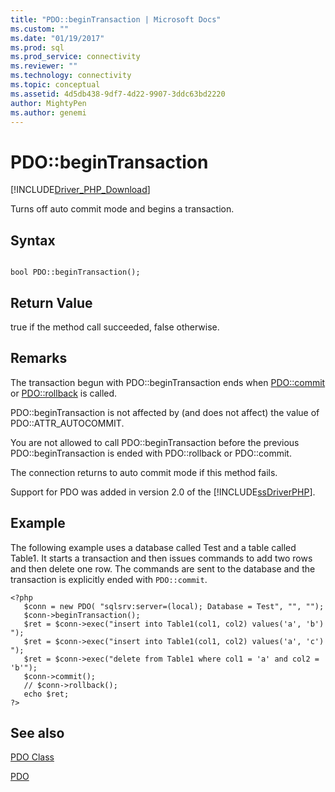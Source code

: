 ```yaml
---
title: "PDO::beginTransaction | Microsoft Docs"
ms.custom: ""
ms.date: "01/19/2017"
ms.prod: sql
ms.prod_service: connectivity
ms.reviewer: ""
ms.technology: connectivity
ms.topic: conceptual
ms.assetid: 4d5db438-9df7-4d22-9907-3ddc63bd2220
author: MightyPen
ms.author: genemi
---
```

# PDO::beginTransaction
[!INCLUDE[Driver_PHP_Download](../../includes/driver_php_download.md)]

Turns off auto commit mode and begins a transaction.  
  
## Syntax  
  
```  
  
bool PDO::beginTransaction();  
```  
  
## Return Value  
true if the method call succeeded, false otherwise.  
  
## Remarks  
The transaction begun with PDO::beginTransaction ends when [PDO::commit](../../connect/php/pdo-commit.md) or [PDO::rollback](../../connect/php/pdo-rollback.md) is called.  
  
PDO::beginTransaction is not affected by (and does not affect) the value of PDO::ATTR_AUTOCOMMIT.  
  
You are not allowed to call PDO::beginTransaction before the previous PDO::beginTransaction is ended with PDO::rollback or PDO::commit.  
  
The connection returns to auto commit mode if this method fails.  
  
Support for PDO was added in version 2.0 of the [!INCLUDE[ssDriverPHP](../../includes/ssdriverphp_md.md)].  
  
## Example  
The following example uses a database called Test and a table called Table1. It starts a transaction and then issues commands to add two rows and then delete one row. The commands are sent to the database and the transaction is explicitly ended with `PDO::commit`.  
  
```  
<?php  
   $conn = new PDO( "sqlsrv:server=(local); Database = Test", "", "");  
   $conn->beginTransaction();  
   $ret = $conn->exec("insert into Table1(col1, col2) values('a', 'b') ");  
   $ret = $conn->exec("insert into Table1(col1, col2) values('a', 'c') ");  
   $ret = $conn->exec("delete from Table1 where col1 = 'a' and col2 = 'b'");  
   $conn->commit();  
   // $conn->rollback();  
   echo $ret;  
?>  
```  
  
## See also  
[PDO Class](../../connect/php/pdo-class.md)

[PDO](https://php.net/manual/book.pdo.php)  
  
